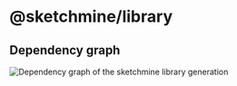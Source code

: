 # @sketchmine/library

## Dependency graph

![Dependency graph of the sketchmine library generation](https://dt-cdn.net/images/library-3920-8b693db8f2.png)
